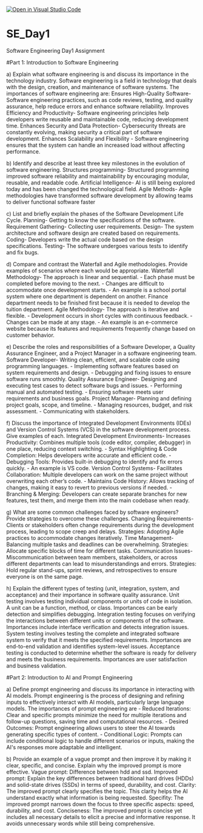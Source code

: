 [![Open in Visual Studio Code](https://classroom.github.com/assets/open-in-vscode-2e0aaae1b6195c2367325f4f02e2d04e9abb55f0b24a779b69b11b9e10269abc.svg)](https://classroom.github.com/online_ide?assignment_repo_id=18538690&assignment_repo_type=AssignmentRepo)
# SE_Day1
Software Engineering Day1 Assignment

#Part 1: Introduction to Software Engineering

a) Explain what software engineering is and discuss its importance in the technology industry.
Software engineering is a field in technology that deals with the design, creation, and maintenance of software systems.
The importances of software engineering are:
Ensures High-Quality Software- Software engineering practices, such as code reviews, testing, and quality assurance, help reduce errors and enhance software reliability.
Improves Efficiency and Productivity- Software engineering principles help developers write reusable and maintainable code, reducing development time.
Enhances Security and Data Protection- Cybersecurity threats are constantly evolving, making security a critical part of software development.
Enhances Scalability and Flexibility - Software engineering ensures that the system can handle an increased load without affecting performance.



b) Identify and describe at least three key milestones in the evolution of software engineering.
Structures programming- Structured programming improved software reliability and maintainability by encouraging modular, reusable, and readable code.
Artificial Intelligence- AI is still being explored today and has been changed the technological field. 
Agile Methods- Agile methodologies have transformed software development by allowing teams to deliver functional software faster



c) List and briefly explain the phases of the Software Development Life Cycle.
Planning- Getting to know the specifications of the software.
Requirement Gathering- Collecting user requirements.
Design- The system architecture and software design are created based on requirements.
Coding- Developers write the actual code based on the design specifications.
Testing- The software undergoes various tests to identify and fix bugs.



d) Compare and contrast the Waterfall and Agile methodologies. Provide examples of scenarios where each would be appropriate.
Waterfall Methodology- The approach is linear and sequential.
                     - Each phase must be completed before moving to the next.
                     - Changes are difficult to accommodate once development starts. 
                     - An example is a school portal system where one department is dependent on another. Finance department needs to be finished first because it 
                       is needed to develop the tuition department.
Agile Methodology- The approach is iterative and flexible.
                 - Development occurs in short cycles with continuous feedback.
                 - Changes can be made at any stage.
                 - An example is an e-commerce website because its features and requirements frequently change based on customer behavior.



 
e) Describe the roles and responsibilities of a Software Developer, a Quality Assurance Engineer, and a Project Manager in a software engineering team.
Software Developer- Writing clean, efficient, and scalable code using programming languages.
                  - Implementing software features based on system requirements and design.
                  - Debugging and fixing issues to ensure software runs smoothly.
Quality Assurance Engineer- Designing and executing test cases to detect software bugs and issues.
                          - Performing manual and automated testing.
                          - Ensuring software meets user requirements and business goals.
Project Manager- Planning and defining project goals, scope, and timeline.
               - Managing resources, budget, and risk assessment.
               - Communicating with stakeholders. 



f) Discuss the importance of Integrated Development Environments (IDEs) and Version Control Systems (VCS) in the software development process. Give examples of each.
Integrated Development Environments- Increases Productivity: Combines multiple tools (code editor, compiler, debugger) in one place, reducing context switching.
                                   - Syntax Highlighting & Code Completion: Helps developers write accurate and efficient code.
                                   - Debugging Tools: Provides built-in debugging to identify and fix errors quickly.
                                   - An example is VS code. 
Version Control Systems- Facilitates Collaboration: Multiple developers can work on the same project without overwriting each other’s code.
                       - Maintains Code History: Allows tracking of changes, making it easy to revert to previous versions if needed.
                       - Branching & Merging: Developers can create separate branches for new features, test them, and merge them into the main codebase when ready.



g) What are some common challenges faced by software engineers? Provide strategies to overcome these challenges.
Changing Requirements- Clients or stakeholders often change requirements during the development process, leading to scope creep and delays.
                       Strategies: Adopting Agile practices to accommodate changes iteratively.
Time Management- Balancing multiple tasks and deadlines can be overwhelming.
                 Strategies: Allocate specific blocks of time for different tasks.
Communication Issues- Miscommunication between team members, stakeholders, or across different departments can lead to misunderstandings and errors.
                      Strategies: Hold regular stand-ups, sprint reviews, and retrospectives to ensure everyone is on the same page.


h) Explain the different types of testing (unit, integration, system, and acceptance) and their importance in software quality assurance.
Unit testing involves testing individual components or units of code in isolation. A unit can be a function, method, or class. Importances can be early detection and simplifies debugging.
Integration testing focuses on verifying the interactions between different units or components of the software. Importances include interface verification and detects integration issues.
System testing involves testing the complete and integrated software system to verify that it meets the specified requirements. Importances are end-to-end validation and identifies system-level issues.
Acceptance testing is conducted to determine whether the software is ready for delivery and meets the business requirements. Importances are user satisfaction and business validation.


#Part 2: Introduction to AI and Prompt Engineering


a) Define prompt engineering and discuss its importance in interacting with AI models.
Prompt engineering is the process of designing and refining inputs to effectively interact with AI models, particularly large language models.
The importances of prompt engineering are - Reduced Iterations: Clear and specific prompts minimize the need for multiple iterations and follow-up questions, 
                                            saving time and computational resources.
                                          - Desired Outcomes: Prompt engineering allows users to steer the AI towards generating specific types of content.
                                          - Conditional Logic: Prompts can include conditional logic to handle different scenarios or inputs, making the AI's 
                                            responses more adaptable and intelligent.

b) Provide an example of a vague prompt and then improve it by making it clear, specific, and concise. Explain why the improved prompt is more effective.
Vague prompt: Difference between hdd and ssd.
Improved prompt: Explain the key differences between traditional hard drives (HDDs) and solid-state drives (SSDs) in terms of speed, durability, and cost.
Clarity: The improved prompt clearly specifies the topic. This clarity helps the AI understand exactly what information is being requested.
Specifity: The improved prompt narrows down the focus to three specific aspects: speed, durability, and cost.
Conciseness: The improved prompt is concise yet includes all necessary details to elicit a precise and informative response. It avoids unnecessary words while still being comprehensive.
